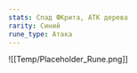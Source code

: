 ```yaml
---
stats: Спад ФКрита, АТК дерева
rarity: Синий
rune_type: Атака
---
```

![[Temp/Placeholder_Rune.png]]
